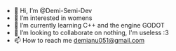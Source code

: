 - 👋 Hi, I’m @Demi-Semi-Dev
- 👀 I’m interested in womens
- 🌱 I’m currently learning C++ and the engine GODOT
- 💞️ I’m looking to collaborate on nothing, I'm useless :3
- 📫 How to reach me demianu051@gmail.com

<!---
Demi-Semi-Dev/Demi-Semi-Dev is a ✨ special ✨ repository because its `README.md` (this file) appears on your GitHub profile.
You can click the Preview link to take a look at your changes.
--->
